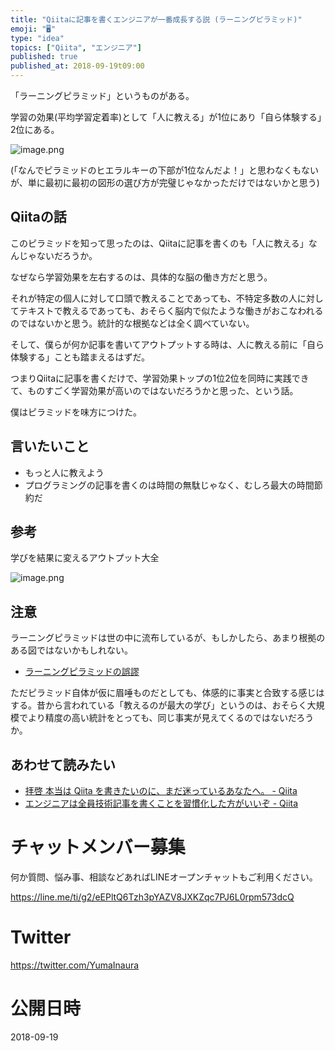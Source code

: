 ```yaml
---
title: "Qiitaに記事を書くエンジニアが一番成長する説 (ラーニングピラミッド)"
emoji: "🖥"
type: "idea"
topics: ["Qiita", "エンジニア"]
published: true
published_at: 2018-09-19t09:00
---
```


「ラーニングピラミッド」というものがある。

学習の効果(平均学習定着率)として「人に教える」が1位にあり「自ら体験する」2位にある。

![image.png](https://qiita-image-store.s3.amazonaws.com/0/89618/bd1b5201-c4b3-7731-763a-150eff459226.png)

(「なんでピラミッドのヒエラルキーの下部が1位なんだよ！」と思わなくもないが、単に最初に最初の図形の選び方が完璧じゃなかっただけではないかと思う)

## Qiitaの話

このピラミッドを知って思ったのは、Qiitaに記事を書くのも「人に教える」なんじゃないだろうか。

なぜなら学習効果を左右するのは、具体的な脳の働き方だと思う。

それが特定の個人に対して口頭で教えることであっても、不特定多数の人に対してテキストで教えるであっても、おそらく脳内で似たような働きがおこなわれるのではないかと思う。統計的な根拠などは全く調べていない。

そして、僕らが何か記事を書いてアウトプットする時は、人に教える前に「自ら体験する」ことも踏まえるはずだ。

つまりQiitaに記事を書くだけで、学習効果トップの1位2位を同時に実践できて、ものすごく学習効果が高いのではないだろうかと思った、という話。

僕はピラミッドを味方につけた。

## 言いたいこと

- もっと人に教えよう
- プログラミングの記事を書くのは時間の無駄じゃなく、むしろ最大の時間節約だ

## 参考

学びを結果に変えるアウトプット大全

![image.png](https://qiita-image-store.s3.amazonaws.com/0/89618/a039e496-e4fa-aed9-85c3-99c88f7ba814.png)

## 注意

ラーニングピラミッドは世の中に流布しているが、もしかしたら、あまり根拠のある図ではないかもしれない。

- [ラーニングピラミッドの誤謬](https://www.ic.nanzan-u.ac.jp/NINKAN/kanko/pdf/bulletin17/02-03.pdf)

ただピラミッド自体が仮に眉唾ものだとしても、体感的に事実と合致する感じはする。昔から言われている「教えるのが最大の学び」というのは、おそらく大規模でより精度の高い統計をとっても、同じ事実が見えてくるのではないだろうか。




## あわせて読みたい


- [拝啓 本当は Qiita を書きたいのに、まだ迷っているあなたへ。 - Qiita](https://qiita.com/YumaInaura/items/4d2c602d59c62daa9344)
- [エンジニアは全員技術記事を書くことを習慣化した方がいいぞ - Qiita](https://qiita.com/HiromuMasuda0228/items/a71dea7ef4d77a30b118)








<!-- Update From Qiita API -->

# チャットメンバー募集


何か質問、悩み事、相談などあればLINEオープンチャットもご利用ください。

https://line.me/ti/g2/eEPltQ6Tzh3pYAZV8JXKZqc7PJ6L0rpm573dcQ





# Twitter


https://twitter.com/YumaInaura


<!-- Update From Qiita API -->



# 公開日時

2018-09-19
